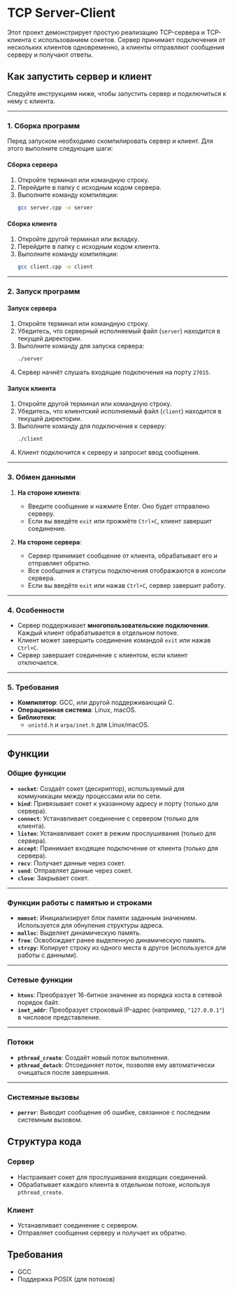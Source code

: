 # TCP Server-Client

Этот проект демонстрирует простую реализацию TCP-сервера и TCP-клиента с использованием сокетов. Сервер принимает подключения от нескольких клиентов одновременно, а клиенты отправляют сообщения серверу и получают ответы.

## Как запустить сервер и клиент

Следуйте инструкциям ниже, чтобы запустить сервер и подключиться к нему с клиента.

---

### 1. Сборка программ

Перед запуском необходимо скомпилировать сервер и клиент. Для этого выполните следующие шаги:

#### Сборка сервера
1. Откройте терминал или командную строку.
2. Перейдите в папку с исходным кодом сервера.
3. Выполните команду компиляции:
   ```bash
   gcc server.cpp -o server
   ```

#### Сборка клиента
1. Откройте другой терминал или вкладку.
2. Перейдите в папку с исходным кодом клиента.
3. Выполните команду компиляции:
   ```bash
   gcc client.cpp -o client
   ```

---

### 2. Запуск программ

#### Запуск сервера
1. Откройте терминал или командную строку.
2. Убедитесь, что серверный исполняемый файл (`server`) находится в текущей директории.
3. Выполните команду для запуска сервера:
   ```bash
   ./server
   ```
4. Сервер начнёт слушать входящие подключения на порту `27015`.

#### Запуск клиента
1. Откройте другой терминал или командную строку.
2. Убедитесь, что клиентский исполняемый файл (`client`) находится в текущей директории.
3. Выполните команду для подключения к серверу:
   ```bash
   ./client
   ```
4. Клиент подключится к серверу и запросит ввод сообщения.

---

### 3. Обмен данными

1. **На стороне клиента**:
   - Введите сообщение и нажмите Enter. Оно будет отправлено серверу.
   - Если вы введёте `exit` или прожмёте `Ctrl+C`, клиент завершит соединение.
   
2. **На стороне сервера**:
   - Сервер принимает сообщение от клиента, обрабатывает его и отправляет обратно.
   - Все сообщения и статусы подключения отображаются в консоли сервера.
   - Если вы введёте `exit` или нажав `Ctrl+C`, сервер завершит работу.


---

### 4. Особенности

- Сервер поддерживает **многопользовательские подключения**. Каждый клиент обрабатывается в отдельном потоке.
- Клиент может завершить соединение командой `exit` или нажав `Ctrl+C`.
- Сервер завершает соединение с клиентом, если клиент отключается.

---

### 5. Требования

- **Компилятор**: GCC, или другой поддерживающий C.
- **Операционная система**: Linux, macOS.
- **Библиотеки**:
  - `unistd.h` и `arpa/inet.h` для Linux/macOS.

---

## Функции

### Общие функции
- **`socket`**: Создаёт сокет (дескриптор), используемый для коммуникации между процессами или по сети.
- **`bind`**: Привязывает сокет к указанному адресу и порту (только для сервера).
- **`connect`**: Устанавливает соединение с сервером (только для клиента).
- **`listen`**: Устанавливает сокет в режим прослушивания (только для сервера).
- **`accept`**: Принимает входящее подключение от клиента (только для сервера).
- **`recv`**: Получает данные через сокет.
- **`send`**: Отправляет данные через сокет.
- **`close`**: Закрывает сокет.

---

### Функции работы с памятью и строками
- **`memset`**: Инициализирует блок памяти заданным значением. Используется для обнуления структуры адреса.
- **`malloc`**: Выделяет динамическую память.
- **`free`**: Освобождает ранее выделенную динамическую память.
- **`strcpy`**: Копирует строку из одного места в другое (используется для работы с данными).

---

### Сетевые функции
- **`htons`**: Преобразует 16-битное значение из порядка хоста в сетевой порядок байт.
- **`inet_addr`**: Преобразует строковый IP-адрес (например, `"127.0.0.1"`) в числовое представление.

---

### Потоки
- **`pthread_create`**: Создаёт новый поток выполнения.
- **`pthread_detach`**: Отсоединяет поток, позволяя ему автоматически очищаться после завершения.

---

### Системные вызовы
- **`perror`**: Выводит сообщение об ошибке, связанное с последним системным вызовом.

## Структура кода
### Сервер
- Настраивает сокет для прослушивания входящих соединений.
- Обрабатывает каждого клиента в отдельном потоке, используя `pthread_create`.

### Клиент
- Устанавливает соединение с сервером.
- Отправляет сообщения серверу и получает их обратно.

## Требования
- GCC
- Поддержка POSIX (для потоков)


